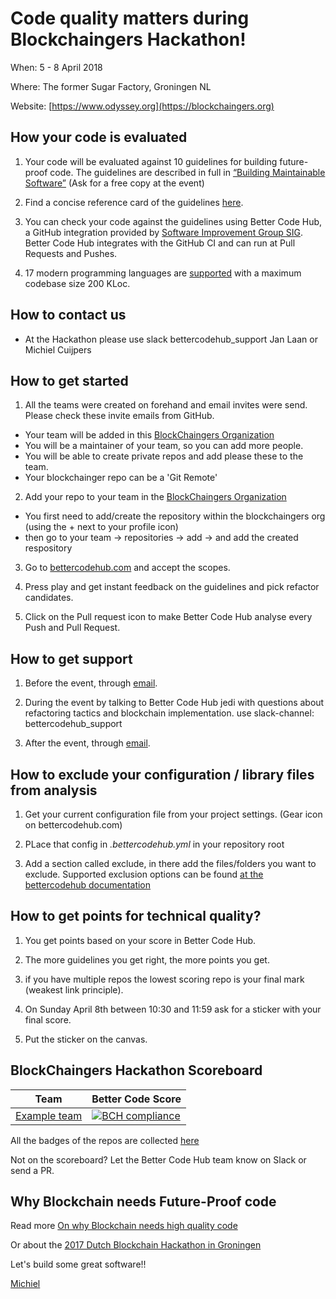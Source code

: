 # Code quality matters during Blockchaingers Hackathon!

When: 5 - 8 April 2018

Where:  The former Sugar Factory, Groningen NL

Website: [https://www.odyssey.org](https://blockchaingers.org)



## How your code is evaluated

1. Your code will be evaluated against 10 guidelines for building future-proof code. The guidelines are described in full in [“Building Maintainable Software”](http://shop.oreilly.com/product/0636920049159.do) (Ask for a free copy at the event)

2. Find a concise reference card of the guidelines [here](https://cdn-images-1.medium.com/max/1200/1*TS-ZTeI7sQS7dy_AlMqSXQ.png).

3. You can check your code against the guidelines using Better Code Hub, a GitHub integration provided by [Software Improvement Group SIG](https://www.sig.eu). Better Code Hub integrates with the GitHub CI and can run at Pull Requests and Pushes.

4. 17 modern programming languages are [supported](https://bettercodehub.com/docs/configuration-manual) with a maximum codebase size 200 KLoc.

## How to contact us
- At the Hackathon please use slack bettercodehub_support Jan Laan or Michiel Cuijpers 

## How to get started

1. All the teams were created on forehand and email invites were send. Please check these invite emails from GitHub.

- Your team will be added in this [BlockChaingers Organization](https://github.com/blockchaingers)
- You will be a maintainer of your team, so you can add more people.
- You will be able to create private repos and add please these to the team.
- Your blockchainger repo can be a 'Git Remote'

2. Add your repo to your team in the [BlockChaingers Organization](https://github.com/blockchaingers)

- You first need to add/create the repository within the blockchaingers org (using the + next to your profile icon) 
- then go to your team -> repositories -> add -> and add the created respository

3. Go to [bettercodehub.com](https://bettercodehub.com) and accept the scopes. 

4. Press play and get instant feedback on the guidelines and pick refactor candidates.

5. Click on the Pull request icon to make Better Code Hub analyse every Push and Pull Request.


## How to get support

1. Before the event, through [email](mailto:bettercodehub@sig.eu).

2. During the event by talking to Better Code Hub jedi with questions about refactoring tactics and blockchain implementation. use slack-channel: bettercodehub_support

3. After the event, through [email](mailto:bettercodehub@sig.eu).

## How to exclude your configuration / library files from analysis

1. Get your current configuration file from your project settings. (Gear icon on bettercodehub.com)

2. PLace that config in _.bettercodehub.yml_ in your repository root

3. Add a section called exclude, in there add the files/folders you want to exclude. Supported exclusion options can be found [at the bettercodehub documentation](https://bettercodehub.com/docs/configuration-manual)


## How to get points for technical quality?

1. You get points based on your score in Better Code Hub.

2. The more guidelines you get right, the more points you get.

3. if you have multiple repos the lowest scoring repo is your final mark (weakest link principle).

4. On Sunday April 8th between 10:30 and 11:59 ask for a sticker with your final score.

5. Put the sticker on the canvas.


## BlockChaingers Hackathon Scoreboard

Team | Better Code Score
--- | ---
[Example team ](https://github.com/dbh17-abraxas/ShareEverythingWeb) | [![BCH compliance](https://bettercodehub.com/edge/badge/dbh17-abraxas/ShareEverythingWeb)](https://bettercodehub.com)

All the badges of the repos are collected [here](https://blockchaingers.github.io/BCH_ScoreBoard)

Not on the scoreboard? Let the Better Code Hub team know on Slack or send a PR.


## Why Blockchain needs Future-Proof code

Read more [On why Blockchain needs high quality code ](https://medium.com/@jstvssr/why-blockchain-needs-future-proof-code-cb09b39175e1#.bqfmcig55)

Or about the [2017 Dutch Blockchain Hackathon in Groningen](https://dev.to/jstvssr/how-a-hackathon-appreciates-quality-code)


Let's build some great software!!

[Michiel](https://github.com/michielcuijpers)

